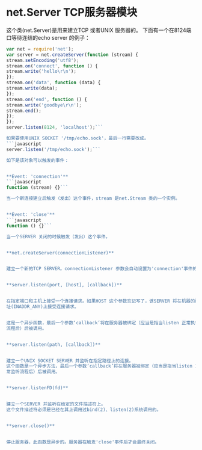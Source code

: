 # net.Server TCP服务器模块
这个类(net.Server)是用来建立TCP 或者UNIX 服务器的。
下面有一个在8124端口等待连结的echo server 的例子：
```javascript
var net = require('net');
var server = net.createServer(function (stream) {
stream.setEncoding('utf8');
stream.on('connect', function () {
stream.write('hello\r\n');
});
stream.on('data', function (data) {
stream.write(data);
});
stream.on('end', function () {
stream.write('goodbye\r\n');
stream.end();
});
});
server.listen(8124, 'localhost');```

如果要使用UNIX SOCKET '/tmp/echo.sock'，最后一行需要改成。
```javascript
server.listen('/tmp/echo.sock');```

如下是该对象可以触发的事件：


**Event: 'connection'**
```javascript
function (stream) {}```

当一个新连接建立后触发（发出）这个事件，stream 是net.Stream 类的一个实例。


**Event: 'close'**
```javascript
function () {}```

当一个SERVER 关闭的时候触发（发出）这个事件。


**net.createServer(connectionListener)**


建立一个新的TCP SERVER。connectionListener 参数会自动设置为'connection'事件的监听函数。


**server.listen(port, [host], [callback])**


在指定端口和主机上接受一个连接请求。如果HOST 这个参数忘记写了，该SERVER 将在机器的所有IPV4地
址(INADDR_ANY)上接受连接请求。


这是一个异步函数，最后一个参数‘callback’将在服务器被绑定（应当是指当listen 正常执行完并且进入正常监听
流程后）后被调用。


**server.listen(path, [callback])**


建立一个UNIX SOCKET SERVER 并监听在指定路径上的连接。
这个函数是一个异步方法，最后一个参数‘callback’将在服务器被绑定（应当是指当listen 正常执行完并且进入正
常监听流程后）后被调用。


**server.listenFD(fd)**


建立一个SERVER 并监听在给定的文件描述符上。
这个文件描述符必须是已经在其上调用过bind(2)、listen(2)系统调用的。


**server.close()**


停止服务器，此函数是异步的。服务器在触发'close'事件后才会最终关闭。
